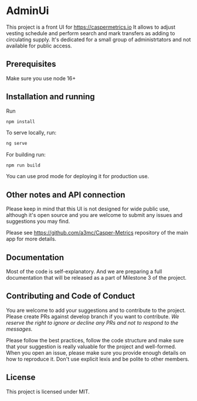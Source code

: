 # AdminUi

This project is a front UI for https://caspermetrics.io It allows to adjust vesting schedule and perform search and mark transfers as adding to circulating supply.
It's dedicated for a small group of administrtators and not available for public access.


## Prerequisites

Make sure you use node 16+

## Installation and running

Run
```sh
npm install
```

To serve locally, run: 

```sh
ng serve 
```

For building run: 

```shell
npm run build
```

You can use prod mode for deploying it for production use.

## Other notes and API connection

Please keep in mind that this UI is not designed for wide public use, although it's open source and you are welcome to submit any issues and suggestions you may find.

Please see https://github.com/a3mc/Casper-Metrics repository of the main app for more details.

## Documentation

Most of the code is self-explanatory.
And we are preparing a full documentation that will be released as a part of Milestone 3 of the project.

## Contributing and Code of Conduct

You are welcome to add your suggestions and to contribute to the project.
Please create PRs against develop branch if you want to contribute.
*We reserve the right to ignore or decline any PRs and not to respond to the messages.*

Please follow the best practices, follow the code structure and make sure that your suggestion is really valuable for the project and well-formed.
When you open an issue, please make sure you provide enough details on how to reproduce it.
Don't use explicit lexis and be polite to other members.

## License

This project is licensed under MIT.



